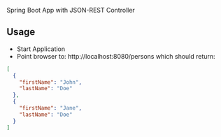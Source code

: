 Spring Boot App with JSON-REST Controller

## Usage 

- Start Application
- Point browser to: http://localhost:8080/persons
which should return:
```JSON
[
  {
    "firstName": "John",
    "lastName": "Doe"
  },
  {
    "firstName": "Jane",
    "lastName": "Doe"
  }
]
```

